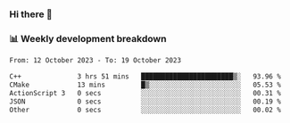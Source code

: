 ### Hi there 👋

### 📊 Weekly development breakdown
<!--START_SECTION:waka-->

```txt
From: 12 October 2023 - To: 19 October 2023

C++              3 hrs 51 mins   ███████████████████████▒░   93.96 %
CMake            13 mins         █▒░░░░░░░░░░░░░░░░░░░░░░░   05.53 %
ActionScript 3   0 secs          ░░░░░░░░░░░░░░░░░░░░░░░░░   00.31 %
JSON             0 secs          ░░░░░░░░░░░░░░░░░░░░░░░░░   00.19 %
Other            0 secs          ░░░░░░░░░░░░░░░░░░░░░░░░░   00.02 %
```

<!--END_SECTION:waka-->
